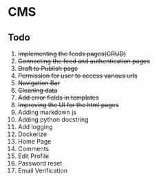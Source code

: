 # CMS

## Todo

1. <del>Implementing the feeds pages(CRUD)</del>  
2. <del> Connecting the feed and authentication pages</del>  
3. <del>Draft to Publish page</del>   
4. <del>Permission for user to access various urls</del>  
5. <del>Navigation Bar</del>  
6. <del>Cleaning data</del>  
7. <del>Add error fields in templates</del>  
8. <del>Improving the UI for the html pages</del>  
9. Adding markdown js
10. Adding python docstring  
11. Add logging  
12. Dockerize  
13. Home Page  
14. Comments  
15. Edit Profile  
16. Password reset  
17. Email Verification  
